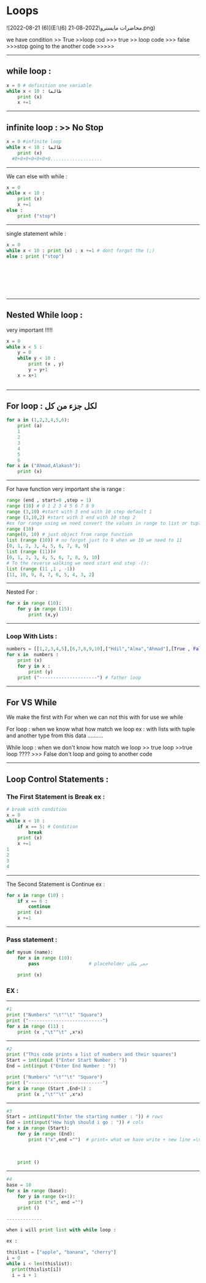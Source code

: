 # Loops 



![2022-08-21 (6)](E:\محاضرات مايسترو\2022-08-21 (6).png)

we have condition  >> True >>loop cod >>> true  >> loop code >>> false  >>>stop  going to the another code >>>>>

------------

## while loop :

```python
x = 0 # definition one variable
while x < 10 : طالما 
    print (x)
    x +=1
```



[^]: !image-20220821025018412(C:\Users\49157\AppData\Roaming\Typora\typora-user-images\image-20220821025018412.png)

-------------------

## infinite  loop :  >> No Stop 

```python
x = 0 #infinite loop 
while x < 10 : طالما 
    print (x)
  #0+0+0+0+0+0+0...................
```

------------

We can else with while  :

```python
x = 0
while x < 10 :
    print (x)
    x +=1
else :
    print ("stop")
```



---------------------

single statement while :

```python
x = 0
while x < 10 : print (x) ; x +=1 # dont forgot the (;)
else : print ("stop")
    
 
    
    

    
```

 

----------------------

## Nested While loop : 

very important  !!!!!

```py
x = 0
while x < 5 :
    y = 0
    while y < 10 :
        print (x , y)
        y = y+1
    x = x+1
        
```

-------------------

## For loop : لكل جزء من كل 

```python
for a in (1,2,3,4,5,6):
    print (a)
    1
    2
    3
    4
    5
    6
for x in ("Ahmad,Alakash"):
    print (x)

```

---------------

For have function  very important she is range : 

```python
range (end , start=0 ,step = 1)
range (10) # 0 1 2 3 4 5 6 7 8 9
range (3,10) #start with 3 end with 10 step default 1
range (3,10,2) #start with 3 end with 10 step 2
#ex for range using we need convert the values in range to list or tuple >>
range (10)
range(0, 10) # just object from range function
list (range (10)) # no forgot just to 9 when we 10 we need to 11 
[0, 1, 2, 3, 4, 5, 6, 7, 8, 9]
list (range (11))# 
[0, 1, 2, 3, 4, 5, 6, 7, 8, 9, 10]
# To the reverse walking we need start end step -():
list (range (11 ,1 , -1))
[11, 10, 9, 8, 7, 6, 5, 4, 3, 2]


```

-------------

Nested For :

```python
for x in range (10):
    for y in range (15):
        print (x,y)

```

----------

### Loop With Lists :

```python
numbers = [[1,2,3,4,5],[6,7,8,9,10],["Hdil","Alma","Ahmad"],[True , False]] # list of lists
for x in  numbers : 
    print (x)
    for y in x :
        print (y)
    print ("---------------------") # father loop

```

--------------

## For  VS  While    

We make the first with For when we can not this with for use we while 

For loop : when we know what how match we loop ex :  with lists with tuple and another type from this data ..........

While loop : when we don't know how match we loop  >> true loop >>true loop ???? >>> False  don't loop and going to another code  

------------

## Loop Control Statements :

### The First Statement is Break  ex :

```python
# break with condition
x = 0
while x < 10 :
    if x == 5: # Condition
        break
    print (x)
    x +=1
1
2
3
4

```

------------

The Second  Statement is Continue ex :

```python
for x in range (10) :
    if x == 6 :
        continue
    print (x)
    x +=1

```

------------------

### Pass statement : 

```python
def mysum (name):
    for x in range (10):
        pass                  # placeholder حجز مكان 

    print (x)

```

### EX :

------------------



```python
#1
print ("Numbers" "\t""\t" "Square")
print ("---------------------------")
for x in range (11) :
    print (x ,"\t""\t" ,x*x)

```

-------------------------

```python
#2
print ("This code prints a list of numbers and their squares")
Start = int(input ("Enter Start Number : "))
End = int(input ("Enter End Number : "))

print ("Numbers" "\t""\t" "Square")
print ("---------------------------")
for x in range (Start ,End+1) :
    print (x ,"\t""\t" ,x*x)

```

---------------

```python
#3
Start = int(input("Enter the starting number : ")) # rows
End = int(input("How high should i go : ")) # cols
for x in range (Start):
    for y in range (End):
        print ("x",end ="")  # print= what we have write + new line =\n
        
       
   
    print ()


```

--------------

```python
#4
base = 10
for x in range (base):
    for y in range (x+1):
        print ("x", end ="")
    print ()

-------------

when i will print list with while loop : 

ex : 

thislist = ["apple", "banana", "cherry"]
i = 0
while i < len(thislist):
  print(thislist[i])
  i = i + 1 

